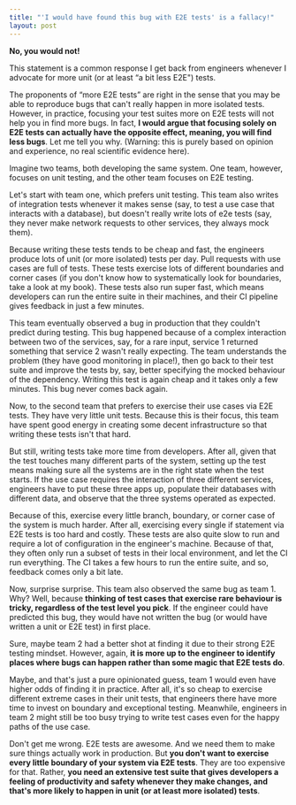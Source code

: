 ```yaml
---
title: "'I would have found this bug with E2E tests' is a fallacy!"
layout: post
---
```



**No, you would not!**

This statement is a common response I get back from engineers whenever I advocate for more unit (or at least “a bit less E2E") tests.

The proponents of “more E2E tests” are right in the sense that you may be able to reproduce bugs that can't really happen in more isolated tests. However, in practice, focusing your test suites more on E2E tests will not help you in find more bugs. In fact, **I would argue that focusing solely on E2E tests can actually have the opposite effect, meaning, you will find less bugs**. Let me tell you why. (Warning: this is purely based on opinion and experience, no real scientific evidence here).

Imagine two teams, both developing the same system. One team, however, focuses on unit testing, and the other team focuses on E2E testing.

Let's start with team one, which prefers unit testing. This team also writes of integration tests whenever it makes sense (say, to test a use case that interacts with a database), but doesn't really write lots of e2e tests (say, they never make network requests to other services, they always mock them). 

Because writing these tests tends to be cheap and fast, the engineers produce lots of unit (or more isolated) tests per day. Pull requests with use cases are full of tests. These tests exercise lots of different boundaries and corner cases (if you don't know how to systematically look for boundaries, take a look at my book). These tests also run super fast, which means developers can run the entire suite in their machines, and their CI pipeline gives feedback in just a few minutes. 

This team eventually observed a bug in production that they couldn't predict during testing. This bug happened because of a complex interaction between two of the services, say, for a rare input, service 1 returned something that service 2 wasn't really expecting. The team understands the problem (they have good monitoring in place!), then go back to their test suite and improve the tests by, say, better specifying the mocked behaviour of the dependency. Writing this test is again cheap and it takes only a few minutes. This bug never comes back again. 

Now, to the second team that prefers to exercise their use cases via E2E tests. They have very little unit tests. Because this is their focus, this team have spent good energy in creating some decent infrastructure so that writing these tests isn't that hard. 

But still, writing tests take more time from developers. After all, given that the test touches many different parts of the system, setting up the test means making sure all the systems are in the right state when the test starts. If the use case requires the interaction of three different services, engineers have to put these three apps up, populate their databases with different data, and observe that the three systems operated as expected. 

Because of this, exercise every little branch, boundary, or corner case of the system is much harder. After all, exercising every single if statement via E2E tests is too hard and costly. These tests are also quite slow to run and require a lot of configuration in the engineer's machine. Because of that, they often only run a subset of tests in their local environment, and let the CI run everything. The CI takes a few hours to run the entire suite, and so, feedback comes only a bit late.

Now, surprise surprise. This team also observed the same bug as team 1. Why? Well, because **thinking of test cases that exercise rare behaviour is tricky, regardless of the test level you pick**. If the engineer could have predicted this bug, they would have not written the bug (or would have written a unit or E2E test) in first place. 

Sure, maybe team 2 had a better shot at finding it due to their strong E2E testing mindset. However, again, **it is more up to the engineer to identify places where bugs can happen rather than some magic that E2E tests do**.

Maybe, and that's just a pure opinionated guess, team 1 would even have higher odds of finding it in practice. After all, it's so cheap to exercise different extreme cases in their unit tests, that engineers there have more time to invest on boundary and exceptional testing. Meanwhile, engineers in team 2 might still be too busy trying to write test cases even for the happy paths of the use case.

Don't get me wrong. E2E tests are awesome. And we need them to make sure things actually work in production. But **you don't want to exercise every little boundary of your system via E2E tests**. They are too expensive for that. Rather, **you need an extensive test suite that gives developers a feeling of productivity and safety whenever they make changes, and that's more likely to happen in unit (or at least more isolated) tests**. 